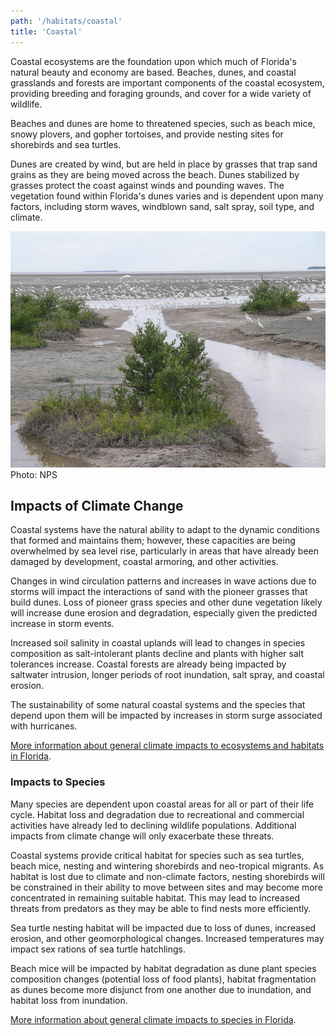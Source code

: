 ```yaml
---
path: '/habitats/coastal'
title: 'Coastal'
---
```


<content-header icon="coastal_ecosystems" title="Coastal Ecosystems"></content-header>

Coastal ecosystems are the foundation upon which much of Florida's natural beauty and economy are based. Beaches, dunes, and coastal grasslands and forests are important components of the coastal ecosystem, providing breeding and foraging grounds, and cover for a wide variety of wildlife. 

Beaches and dunes are home to threatened species, such as beach mice, snowy plovers, and gopher tortoises, and provide nesting sites for shorebirds and sea turtles. 

Dunes are created by wind, but are held in place by grasses that trap sand grains as they are being moved across the beach. Dunes stabilized by grasses protect the coast against winds and pounding waves. The vegetation found within Florida's dunes varies and is dependent upon many factors, including storm waves, windblown sand, salt spray, soil type, and climate.

<div class=""><img src="1600.jpg" alt="Photo for 1600"/>
<figcaption>Photo: NPS</figcaption></div>

## Impacts of Climate Change

Coastal systems have the natural ability to adapt to the dynamic conditions that formed and maintains them; however, these capacities are being overwhelmed by sea level rise, particularly in areas that have already been damaged by development, coastal armoring, and other activities.  

Changes in wind circulation patterns and increases in wave actions due to storms will impact the interactions of sand with the pioneer grasses that build dunes. Loss of pioneer grass species and other dune vegetation likely will increase dune erosion and degradation, especially given the predicted increase in storm events.  

Increased soil salinity in coastal uplands will lead to changes in species composition as salt-intolerant plants decline and plants with higher salt tolerances increase. Coastal forests are already being impacted by saltwater intrusion, longer periods of root inundation, salt spray, and coastal erosion.  

The sustainability of some natural coastal systems and the species that depend upon them will be impacted by increases in storm surge associated with hurricanes.

[More information about general climate impacts to ecosystems and habitats in Florida](/impacts/habitats).

### Impacts to Species

Many species are dependent upon coastal areas for all or part of their life cycle. Habitat loss and degradation due to recreational and commercial activities have already led to declining wildlife populations.  Additional impacts from climate change will only exacerbate these threats.  

Coastal systems provide critical habitat for species such as sea turtles, beach mice, nesting and wintering shorebirds and neo-tropical migrants. As habitat is lost due to climate and non-climate factors, nesting shorebirds will be constrained in their ability to move between sites and may become more concentrated in remaining suitable habitat.  This may lead to increased threats from predators as they may be able to find nests more efficiently.  

Sea turtle nesting habitat will be impacted due to loss of dunes, increased erosion, and other geomorphological changes.  Increased temperatures may impact sex rations of sea turtle hatchlings.  

Beach mice will be impacted by habitat degradation as dune plant species composition changes (potential loss of food plants), habitat fragmentation as dunes become more disjunct from one another due to inundation, and habitat loss from inundation.

[More information about general climate impacts to species in Florida](/impacts/species).
